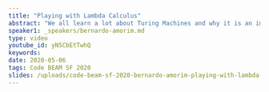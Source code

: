```yaml
---
title: "Playing with Lambda Calculus"
abstract: "We all learn a lot about Turing Machines and why it is an important model and its correlation to the microprocessors we have today However, not everyone learn about another important model: Lambda Calculus. We'll learn a little bit about simple untyped lambda calculus, implement some data structures using only functions (no other Elixir data type) and hopefully have some fun."
speaker1: _speakers/bernardo-amorim.md
type: video
youtube_id: yN5CbEtTwhQ
keywords: 
date: 2020-05-06
tags: Code BEAM SF 2020
slides: /uploads/code-beam-sf-2020-bernardo-amorim-playing-with-lambda-calculus.pdf
---
```


